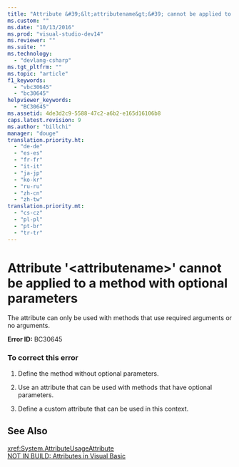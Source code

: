 ```yaml
---
title: "Attribute &#39;&lt;attributename&gt;&#39; cannot be applied to a method with optional parameters"
ms.custom: ""
ms.date: "10/13/2016"
ms.prod: "visual-studio-dev14"
ms.reviewer: ""
ms.suite: ""
ms.technology: 
  - "devlang-csharp"
ms.tgt_pltfrm: ""
ms.topic: "article"
f1_keywords: 
  - "vbc30645"
  - "bc30645"
helpviewer_keywords: 
  - "BC30645"
ms.assetid: 4de3d2c9-5588-47c2-a6b2-e165d16106b8
caps.latest.revision: 9
ms.author: "billchi"
manager: "douge"
translation.priority.ht: 
  - "de-de"
  - "es-es"
  - "fr-fr"
  - "it-it"
  - "ja-jp"
  - "ko-kr"
  - "ru-ru"
  - "zh-cn"
  - "zh-tw"
translation.priority.mt: 
  - "cs-cz"
  - "pl-pl"
  - "pt-br"
  - "tr-tr"
---
```

# Attribute &#39;&lt;attributename&gt;&#39; cannot be applied to a method with optional parameters
The attribute can only be used with methods that use required arguments or no arguments.  
  
 **Error ID:** BC30645  
  
### To correct this error  
  
1.  Define the method without optional parameters.  
  
2.  Use an attribute that can be used with methods that have optional parameters.  
  
3.  Define a custom attribute that can be used in this context.  
  
## See Also  
 <xref:System.AttributeUsageAttribute>   
 [NOT IN BUILD: Attributes in Visual Basic](http://msdn.microsoft.com/en-us/620bfc0e-4582-4c8b-8432-ebc5c3dccc22)